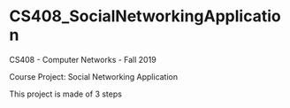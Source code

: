 # CS408_SocialNetworkingApplication
 
CS408 - Computer Networks - Fall 2019

Course Project: Social Networking Application 

This project is made of 3 steps
